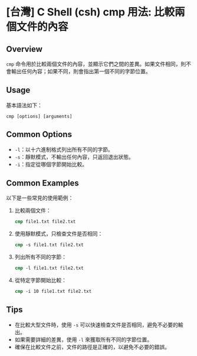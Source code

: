 # [台灣] C Shell (csh) cmp 用法: 比較兩個文件的內容

## Overview
`cmp` 命令用於比較兩個文件的內容，並顯示它們之間的差異。如果文件相同，則不會輸出任何內容；如果不同，則會指出第一個不同的字節位置。

## Usage
基本語法如下：
```
cmp [options] [arguments]
```

## Common Options
- `-l`：以十六進制格式列出所有不同的字節。
- `-s`：靜默模式，不輸出任何內容，只返回退出狀態。
- `-i`：指定從哪個字節開始比較。

## Common Examples
以下是一些常見的使用範例：

1. 比較兩個文件：
   ```csh
   cmp file1.txt file2.txt
   ```

2. 使用靜默模式，只檢查文件是否相同：
   ```csh
   cmp -s file1.txt file2.txt
   ```

3. 列出所有不同的字節：
   ```csh
   cmp -l file1.txt file2.txt
   ```

4. 從特定字節開始比較：
   ```csh
   cmp -i 10 file1.txt file2.txt
   ```

## Tips
- 在比較大型文件時，使用 `-s` 可以快速檢查文件是否相同，避免不必要的輸出。
- 如果需要詳細的差異，使用 `-l` 來獲取所有不同的字節位置。
- 確保在比較文件之前，文件的路徑是正確的，以避免不必要的錯誤。